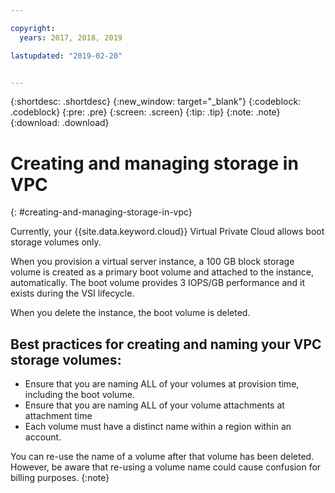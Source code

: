 ```yaml
---

copyright:
  years: 2017, 2018, 2019

lastupdated: "2019-02-20"


---
```


{:shortdesc: .shortdesc}
{:new_window: target="_blank"}
{:codeblock: .codeblock}
{:pre: .pre}
{:screen: .screen}
{:tip: .tip}
{:note: .note}
{:download: .download}

# Creating and managing storage in VPC
{: #creating-and-managing-storage-in-vpc}

Currently, your {{site.data.keyword.cloud}} Virtual Private Cloud allows boot storage volumes only.

When you provision a virtual server instance, a 100 GB block storage volume is created as a primary boot volume and attached to the instance, automatically. The boot volume provides 3 IOPS/GB performance and it exists during the VSI lifecycle. 

When you delete the instance, the boot volume is deleted.

## Best practices for creating and naming your VPC storage volumes:

* Ensure that you are naming ALL of your volumes at provision time, including the boot volume.
* Ensure that you are naming ALL of your volume attachments at attachment time
* Each volume must have a distinct name within a region within an account. 

You can re-use the name of a volume after that volume has been deleted. However, be aware that re-using a volume name could cause confusion for billing purposes.
{:note}
